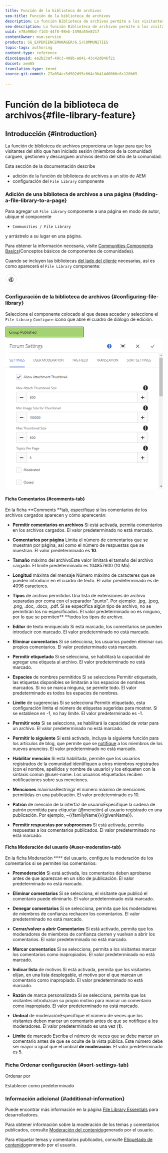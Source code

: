 ```yaml
---
title: Función de la biblioteca de archivos
seo-title: Función de la biblioteca de archivos
description: La función Biblioteca de archivos permite a los visitantes del sitio que inician sesión cargar, administrar y descargar archivos
seo-description: La función Biblioteca de archivos permite a los visitantes del sitio que inician sesión cargar, administrar y descargar archivos
uuid: e78a90bd-f1d3-44f8-98eb-1498a55e8217
contentOwner: msm-service
products: SG_EXPERIENCEMANAGER/6.5/COMMUNITIES
topic-tags: authoring
content-type: reference
discoiquuid: ea2b23af-49c3-409b-a041-43c42d846f21
docset: aem65
translation-type: tm+mt
source-git-commit: 27a054cc5d502d95c664c3b414d0066c6c120b65

---
```



# Función de la biblioteca de archivos{#file-library-feature}

## Introducción {#introduction}

La función de biblioteca de archivos proporciona un lugar para que los visitantes del sitio que han iniciado sesión (miembros de la comunidad) carguen, gestionen y descarguen archivos dentro del sitio de la comunidad.

Esta sección de la documentación describe

* adición de la función de biblioteca de archivos a un sitio de AEM
* configuración del `File Library` componente

### Adición de una biblioteca de archivos a una página {#adding-a-file-library-to-a-page}

Para agregar un `File Library` componente a una página en modo de autor, ubique el componente

* `Communities / File Library`

y arrástrelo a su lugar en una página.

Para obtener la información necesaria, visite [Communities Components Basics](/help/communities/basics.md)(Conceptos básicos de componentes de comunidades).

Cuando se incluyen las bibliotecas [del lado del cliente](/help/communities/essentials-file-library.md#essentials-for-client-side) necesarias, así es como aparecerá el `File Library` componente:

![chlimage_1-145](assets/chlimage_1-145.png)

### Configuración de la biblioteca de archivos {#configuring-file-library}

Seleccione el componente colocado al que desea acceder y seleccione el `File Library` `Configure` icono que abre el cuadro de diálogo de edición.

![chlimage_1-146](assets/chlimage_1-146.png) ![forum-config-1](assets/forum-config-1.png)

#### Ficha Comentarios {#comments-tab}

En la ficha **Comments **tab, especifique si los comentarios de los archivos cargados aparecen y cómo aparecerán:

* **Permitir comentarios en archivos** Si está activada, permita comentarios en los archivos cargados. El valor predeterminado no está marcado.

* **Comentarios por página** Limita el número de comentarios que se muestran por página, así como el número de respuestas que se muestran. El valor predeterminado es **10**.

* **Tamaño** máximo del archivoEste valor limitará el tamaño del archivo cargado. El límite predeterminado es 104857600 (10 Mb).

* **Longitud** máxima del mensaje Número máximo de caracteres que se pueden introducir en el cuadro de texto. El valor predeterminado es de 4096 caracteres.

* **Tipos** de archivo permitidos Una lista de extensiones de archivo separadas por coma con el separador &quot;punto&quot;. Por ejemplo: .jpg, .jpeg, .png, .doc, .docx, .pdf. Si se especifica algún tipo de archivo, no se permitirán los no especificados. El valor predeterminado no es ninguno, por lo que se permiten** **todos los tipos de archivo.

* **Editor** de texto enriquecido Si está marcado, los comentarios se pueden introducir con marcado. El valor predeterminado no está marcado.

* **Eliminar comentarios** Si se selecciona, los usuarios pueden eliminar sus propios comentarios. El valor predeterminado está marcado.

* **Permitir etiquetado** Si se selecciona, se habilitará la capacidad de agregar una etiqueta al archivo. El valor predeterminado no está marcado.

* **Espacios** de nombres permitidos Si se selecciona Permitir etiquetado, las etiquetas disponibles se limitarán a los espacios de nombres marcados. Si no se marca ninguna, se permite todo. El valor predeterminado es todos los espacios de nombres.

* **Límite** de sugerencias Si se selecciona Permitir etiquetado, esta configuración limita el número de etiquetas sugeridas para mostrar. Si se establece en -1, no hay límite. El valor predeterminado es -1.

* **Permitir voto** Si se selecciona, se habilitará la capacidad de votar para un archivo. El valor predeterminado no está marcado.

* **Permitir lo siguiente** Si está activado, incluya la siguiente función para los artículos de blog, que permite que se [notifique](/help/communities/notifications.md) a los miembros de los nuevos anuncios. El valor predeterminado no está marcado.

* **Habilitar mención** Si está habilitada, permite que los usuarios registrados de la comunidad identifiquen a otros miembros registrados (con el nombre, apellidos y nombre de usuario) y los etiqueten con la sintaxis común @user-name. Los usuarios etiquetados reciben notificaciones sobre sus menciones.

* **Menciones** máximasRestringir el número máximo de menciones permitidas en una publicación. El valor predeterminado es 10.

* **Patrón** de mención de la interfaz de usuarioEspecifique la cadena de patrón permitida para etiquetar (@mención) al usuario registrado en una publicación. Por ejemplo, ~{{familyName}}{{givenName}}.

* **Permitir respuestas por subprocesos** Si está activada, permita respuestas a los comentarios publicados. El valor predeterminado no está marcado.

#### Ficha Moderación del usuario {#user-moderation-tab}

En la ficha Moderación **** del usuario, configure la moderación de los comentarios si se permiten los comentarios:

* **Premoderación** Si está activada, los comentarios deben aprobarse antes de que aparezcan en un sitio de publicación. El valor predeterminado no está marcado.

* **Eliminar comentarios** Si se selecciona, el visitante que publicó el comentario puede eliminarlo. El valor predeterminado está marcado.

* **Denegar comentarios** Si se selecciona, permita que los moderadores de miembros de confianza rechacen los comentarios. El valor predeterminado no está marcado.

* **Cerrar/volver a abrir Comentarios** Si está activado, permita que los moderadores de miembros de confianza cierren y vuelvan a abrir los comentarios. El valor predeterminado no está marcado.

* **Marcar comentarios** Si se selecciona, permita a los visitantes marcar los comentarios como inapropiados. El valor predeterminado no está marcado.

* **Indicar lista** de motivos Si está activada, permita que los visitantes elijan, en una lista desplegable, el motivo por el que marcan un comentario como inapropiado. El valor predeterminado no está marcado.

* **Razón** de marca personalizada Si se selecciona, permita que los visitantes introduzcan su propio motivo para marcar un comentario como inapropiado. El valor predeterminado no está marcado.

* **Umbral** de moderaciónEspecifique el número de veces que los visitantes deben marcar un comentario antes de que se notifique a los moderadores. El valor predeterminado es una vez (**1**).

* **Límite** de marcado Escriba el número de veces que se debe marcar un comentario antes de que se oculte de la vista pública. Este número debe ser mayor o igual que el umbral **de moderación**. El valor predeterminado es 5.

### Ficha Ordenar configuración {#sort-settings-tab}

Ordenar por

Establecer como predeterminado

### Información adicional {#additional-information}

Puede encontrar más información en la página [File Library Essentials](/help/communities/essentials-file-library.md) para desarrolladores.

Para obtener información sobre la moderación de los temas y comentarios publicados, consulte [Moderación del contenido](/help/communities/moderate-ugc.md)generado por el usuario.

Para etiquetar temas y comentarios publicados, consulte [Etiquetado de contenido](/help/communities/tag-ugc.md)generado por el usuario.
